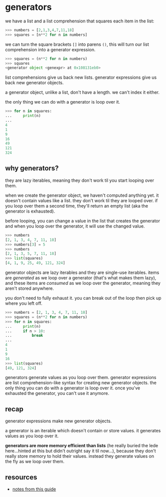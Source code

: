# generators
we have a list and a list comprehension that squares each item in the list:
```python
>>> numbers = [2,1,3,4,7,11,18]
>>> squares = [n**2 for n in numbers]
```

we can turn the square brackets `[]` into parens `()`, this will turn our list comprehension into a generator expression.
```python
>>> squares = (n**2 for n in numbers)
>>> squares
<generator object <genexpr> at 0x108131eb0>
```

list comprehensions give us back new lists. generator expressions give us back new generator objects.

a generator object, unlike a list, don't have a length. we can't index it either. 

the only thing we can do with a generator is loop over it.
```python
>>> for n in squares:
...     print(n)
... 
4
1
9
16
49
121
324
```

## why generators?
they are lazy iterables, meaning they don't work til you start looping over them.

when we create the generator object, we haven't computed anything yet. it doesn't contain values like a list. they don't work til they are looped over. if you loop over them a second time, they'll return an empty list (aka the generator is exhausted).

before looping, you can change a value in the list that creates the generator and when you loop over the generator, it will use the changed value.
```python
>>> numbers
[2, 1, 3, 4, 7, 11, 18]
>>> numbers[3] = 5
>>> numbers
[2, 1, 3, 5, 7, 11, 18]
>>> list(squares)
[4, 1, 9, 25, 49, 121, 324]
```

generator objects are lazy iterables and they are single-use iterables. items are *generated* as we loop over a generator (that's what makes them lazy), and these items are *consumed* as we loop over the generator, meaning they aren't stored anywhere.


you don't need to fully exhaust it. you can break out of the loop then pick up where you left off.
```python
>>> numbers = [2, 1, 3, 4, 7, 11, 18]
>>> squares = (n**2 for n in numbers)
>>> for n in squares:
...     print(n)
...     if n > 10:
...         break
...
4
1
9
16
>>> list(squares)
[49, 121, 324]
```

generators generate values as you loop over them. generator expressions are list comprehension-like syntax for creating new generator objects. the only thing you can do with a generator is loop over it. once you've exhausted the generator, you can't use it anymore.

## recap
generator expressions make new generator objects.

a generator is an iterable which doesn't contain or store values. it generates values as you loop over it.

**generators are more memory efficient than lists** (he really buried the lede here...hinted at this but didn't outright say it til now...), because they don't really store memory to hold their values. instead they generate values on the fly as we loop over them.

## resources
- [notes from this guide](https://www.pythonmorsels.com/how-write-generator-expression/)
